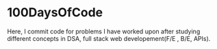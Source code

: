 # 100DaysOfCode
Here, I commit code for problems I have worked upon after studying different concepts in DSA, full stack web developement(F/E , B/E, APIs).
